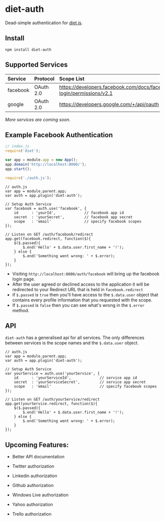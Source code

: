 # **diet-auth**
Dead-simple authentication for [diet.js][1].

## **Install**
```
npm install diet-auth
```

## **Supported Services**
| Service | Protocol | Scope List
|:--------|:--------|:--------|
| facebook | OAuth 2.0 | https://developers.facebook.com/docs/facebook-login/permissions/v2.1
| google | OAuth 2.0 | https://developers.google.com/+/api/oauth
*More services are coming soon.*

## **Example Facebook Authentication**
```js
// index.js
require('diet');

var app = module.app = new App();
app.domain('http://localhost:8000/');
app.start();

require('./auth.js');
```
```
// auth.js
var app = module.parent.app;
var auth = app.plugin('diet-auth');

// Setup Auth Service
var facebook = auth.use('facebook', {
	id		: 'yourId',             // facebook app id
	secret	: 'yourSecret',         // facebook app secret
	scope	: 'email'               // specify facebook scopes
});

// Listen on GET /auth/facebook/redirect
app.get(facebook.redirect, function($){
    $($.passed){
        $.end('Hello' + $.data.user.first_name + '!');
    } else {
        $.end('Something went wrong: ' + $.error);
    }
});
```

 - Visiting `http://localhost:8000/auth/facebook` will bring up the facebook login page.
 - After the user agreed or declined access to the application it will be redirected to your Redirect URL that is held in `facebook.redirect`
 - if `$.passed` is `true` then you'll have access to the `$.data.user` object that contains every profile information that you requested with the scope.
 - If `$.passed` is `false` then you can see what's wrong in the `$.error` method.


## **API**
`diet-auth` has a generalised api for all services. The only differences between services is the scope names and the `$.data.user` object.
```
// auth.js
var app = module.parent.app;
var auth = app.plugin('diet-auth');

// Setup Auth Service 
var yourService = auth.use('yourService', {
	id		: 'yourServiceId',             // service app id
	secret	: 'yourServiceSecret',         // service app secret
	scope	: 'email'                      // specify facebook scopes
});

// Listen on GET /auth/yourService/redirect
app.get(yourService.redirect, function($){
    $($.passed){
        $.end('Hello' + $.data.user.first_name + '!');
    } else {
        $.end('Something went wrong: ' + $.error);
    }
});
```

## **Upcoming Features:**
- Better API documentation
- Twitter authorization
- Linkedin authorization
- Github authorization
- Windows Live authorization
- Yahoo authorization
- Trello authorization
 
  [1]: dietjs.com
  
